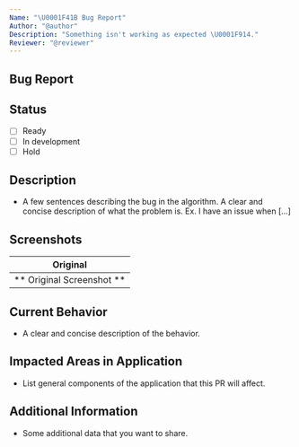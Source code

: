 ```yaml
---
Name: "\U0001F41B Bug Report"
Author: "@author"
Description: "Something isn't working as expected \U0001F914."
Reviewer: "@reviewer"
---
```


## Bug Report

## Status
- [ ] Ready
- [ ] In development
- [ ] Hold

## Description
- A few sentences describing the bug in the algorithm.
A clear and concise description of what the problem is. Ex. I have an issue when [...]

## Screenshots
Original        |
:-----------------------:|
** Original Screenshot **|

## Current Behavior
- A clear and concise description of the behavior.

## Impacted Areas in Application
- List general components of the application that this PR will affect.

## Additional Information
- Some additional data that you want to share.
